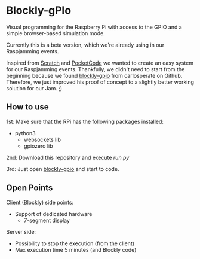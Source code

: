 # Blockly-gPIo
Visual programming for the Raspberry Pi with access to the GPIO and a simple browser-based simulation mode.

Currently this is a beta version, which we're already using in our Raspjamming events.

Inspired from [Scratch](https://scratch.mit.edu/) and [PocketCode](https://www.catrobat.org/intro/) we wanted 
to create an easy system for our Raspjamming events. Thankfully, we didn't need to start from the beginning because 
we found [blockly-gpio](https://github.com/carlosperate/Blockly-gPIo) from carlosperate on Github. Therefore, we 
just improved his proof of concept to a slightly better working solution for our Jam. ;)</p>

## How to use
1st: Make sure that the RPi has the following packages installed:
* python3
  * websockets lib
  * gpiozero lib

2nd: Download this repository and execute *run.py*

3rd: Just open [blockly-gpio](https://grazercomputerclub.github.io/Blockly-gPIo/) and start to code.

## Open Points
Client (Blockly) side points:
* Support of dedicated hardware
  * 7-segment display

Server side:
* Possibility to stop the execution (from the client)
* Max execution time 5 minutes (and Blockly code)
